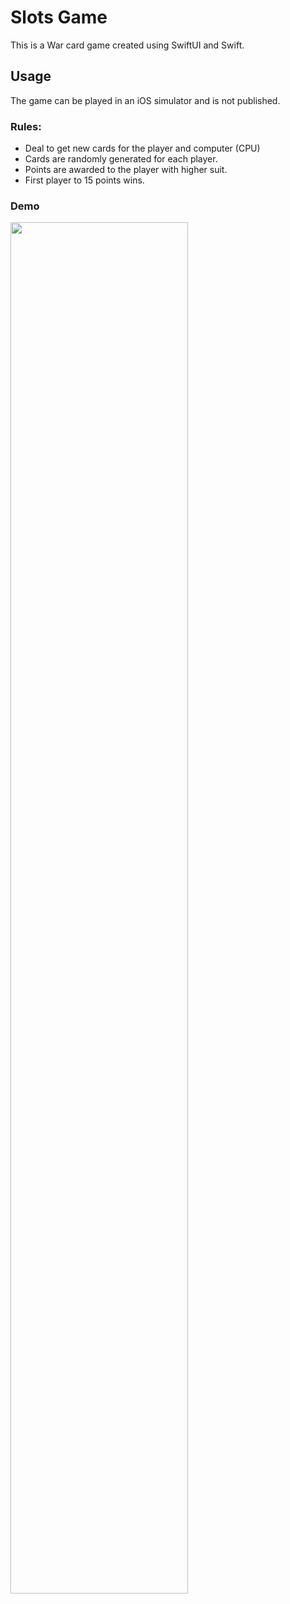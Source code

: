 # Slots Game

This is a War card game created using SwiftUI and Swift.

## Usage
The game can be played in an iOS simulator and is not published.

### Rules:
- Deal to get new cards for the player and computer (CPU)
- Cards are randomly generated for each player.
- Points are awarded to the player with higher suit.
- First player to 15 points wins.

### Demo
<img src="https://i.imgur.com/J6qV1rg.gif" width="75%" height="75%"/>